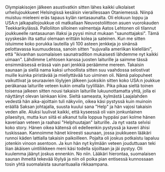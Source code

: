 
Olympiakisojen jälkeen asustivatkin sitten lähes kaikki ulkolaiset urheilujoukkueet Helsingissä kesäisin 
vieraillessaan Otaniemessä. Niinpä muistuu mieleeni eräs tapaus kylän rantasaunalta. Oli elokuun 
loppu ja USA:n jalkapallojoukkue oli matkallaan Neuvostoliittoon asuen vuorokauden 
Teekkarikylässä. Palloliiton silloinen valmentaja Aatos Lehtonen oli tilannut joukkueelle rantasaunan 
illaksi ja pyysi minut mukaan "saunottajaksi". Tämä syyskesän ilta sattui olemaan erittäin kolea ja 
sateinen. Kun me sitten istuimme koko porukka lauteilla yli 100 asteen jenkkeja jo sinänsä pelottavassa 
kuumuudessa, sanoin sitten "sujuvalla ameriikan kielelläni", että "ikivanhan suomalaisen saunatradition 
mukaisesti lähdemme nyt kaikki uimaan". Lähdimme Lehtosen kanssa juosten laiturille ja saimme 
tässä ensimmäisessä erässä vain pari jenkkiä peräämme mereen. Takaisin saunaan ja siellä nama kaksi 
urhoollista sitten suu vaahdossa selostivat muille kuinka piristävää ja miellyttävää tuo uiminen oli. 
Nämä palopuheet vaikuttivat ja seuraavien löylyjen jälkeen juoksikin sitten koko USA:n joukkue 
peräkanaa laiturille veteen kukin omalla tyylillään. Pika pikaa sieltä toinen toisensa jalkeen sitten nousi 
takaisin laiturille lukuunottamatta yhtä, jolla ei näyttänyt olevan lainkaan kiire. Sieltä sameasta, 
kylmästä Laajalahden vedestä hän aika-ajoittain tuli näkyviin, oikea käsi pystyssä kuin muinoin eräällä 
Saksan johtajalla, suusta kuului sana "Help" ja hän vajosi takaisin veden alle. Aluksi luulivat kaikki, 
että kyseessä oli vain jonkunlainen pilaesitys, mutta kun siitä ei alkanut tulla loppua hyppäsi pari kolme 
hänen kaveriaan veteen ja raahasi "Helphuutajan" laiturille. Ja nyt vasta selvisi koko story. Hänen oikea 
kätensä oli edelleenkin pystyssä ja kaveri ähisi tuskissaan. Kannoimme hänet kiireesti saunaan, jossa 
joukkueen lääkäri runnoi käden lattialla takaisin paikoilleen. Pojalta oli joskus potkaistu lapaluu 
jotenkin vinoon asentoon. Ja kun hän nyt kylmään veteen jouduttuaan teki liian äkäisen uintiliikkeen 
meni käsi todella sijoiltaan ja jäi pystyy. Oli kuulemma jäänyt joskus ennenkin. No niin. Lääkäri 
hierontaa, suomalaisen saunan ihmeitä tekevää löylyä ja niin oli poika pian entisessä kunnossaan tosin 
yhtä suomalaista saunarituaalia rikkaampana.